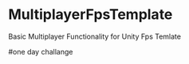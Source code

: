 # MultiplayerFpsTemplate
 Basic Multiplayer Functionality for Unity Fps Temlate


#one day challange
